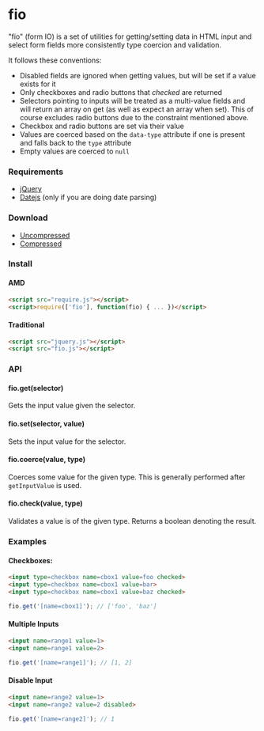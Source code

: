 # fio

"fio" (form IO) is a set of utilities for getting/setting data in HTML input and select form fields more consistently type coercion and validation.

It follows these conventions:

- Disabled fields are ignored when getting values, but will be set if a value exists for it
- Only checkboxes and radio buttons that _checked_ are returned
- Selectors pointing to inputs will be treated as a multi-value fields and will return an array on get (as well as expect an array when set). This of course excludes radio buttons due to the constraint mentioned above.
- Checkbox and radio buttons are set via their value
- Values are coerced based on the `data-type` attribute if one is present and falls back to the `type` attribute
- Empty values are coerced to `null`

### Requirements

- [jQuery](http://jquery.com)
- [Datejs](http://www.datejs.com/) (only if you are doing date parsing)

### Download

- [Uncompressed](https://raw.github.com/bruth/fio/master/build/fio.js)
- [Compressed](https://raw.github.com/bruth/fio/master/dist/fio.js)

### Install

#### AMD

```html
<script src="require.js"></script>
<script>require(['fio'], function(fio) { ... })</script>
```

#### Traditional

```html
<script src="jquery.js"></script>
<script src="fio.js"></script>
```

### API

#### fio.get(selector)

Gets the input value given the selector.

#### fio.set(selector, value)

Sets the input value for the selector.

#### fio.coerce(value, type)

Coerces some value for the given type. This is generally performed after
`getInputValue` is used.

#### fio.check(value, type)

Validates a value is of the given type. Returns a boolean denoting the result.

### Examples

#### Checkboxes:

```html
<input type=checkbox name=cbox1 value=foo checked>
<input type=checkbox name=cbox1 value=bar>
<input type=checkbox name=cbox1 value=baz checked>
```

```javascript
fio.get('[name=cbox1]'); // ['foo', 'baz']
```

#### Multiple Inputs

```html
<input name=range1 value=1>
<input name=range1 value=2>
```

```javascript
fio.get('[name=range1]'); // [1, 2]
```

#### Disable Input

```html
<input name=range2 value=1>
<input name=range2 value=2 disabled>
```

```javascript
fio.get('[name=range2]'); // 1
```
